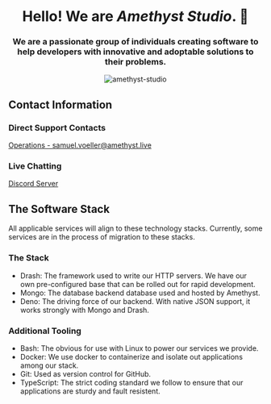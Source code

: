 <h1 align="center">Hello! We are <i>Amethyst Studio</i>. 👋</h1>
<h3 align="center">We are a passionate group of individuals creating software to help developers with innovative and adoptable solutions to their problems.</h3>
<p align="center">
    <img src="https://komarev.com/ghpvc/?username=amethyst-studio&label=Organization%20Views&color=0e75b6&style=flat-square" alt="amethyst-studio"/>
</p>

## Contact Information

### Direct Support Contacts

[Operations - samuel.voeller@amethyst.live](mailto:samuel.voeller@amethyst.live)

### Live Chatting

[Discord Server](https://discord.gg/5Z4FXY7)

## The Software Stack

All applicable services will align to these technology stacks. Currently, some
services are in the process of migration to these stacks.

### The Stack

- Drash: The framework used to write our HTTP servers. We have our own
  pre-configured base that can be rolled out for rapid development.
- Mongo: The database backend database used and hosted by Amethyst.
- Deno: The driving force of our backend. With native JSON support, it works
  strongly with Mongo and Drash.

### Additional Tooling

- Bash: The obvious for use with Linux to power our services we provide.
- Docker: We use docker to containerize and isolate out applications among our
  stack.
- Git: Used as version control for GitHub.
- TypeScript: The strict coding standard we follow to ensure that our
  applications are sturdy and fault resistent.
